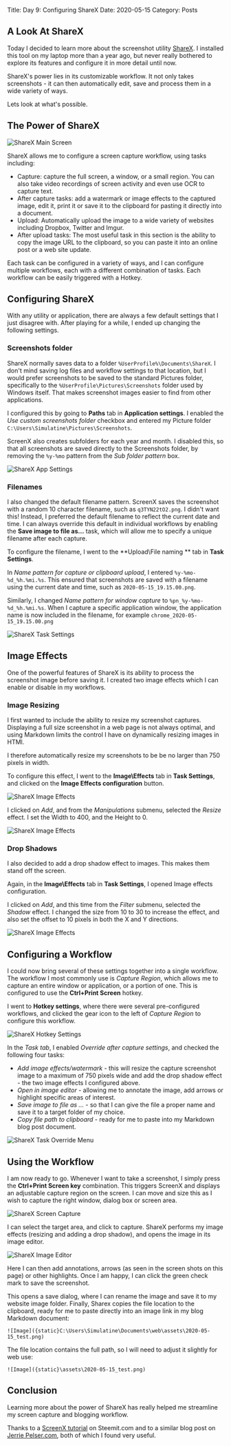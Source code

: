 Title: Day 9: Configuring ShareX
Date: 2020-05-15
Category: Posts


## A Look At ShareX ##

Today I decided to learn more about the screenshot utility
[ShareX](https://getsharex.com/). I installed this tool on my laptop more than
a year ago, but never really bothered to explore its features and configure it
in more detail until now.

ShareX's power lies in its customizable workflow. It not only takes
screenshots - it can then automatically edit, save and process them in a wide
variety of ways.

Lets look at what's possible.


## The Power of ShareX ##

![ShareX Main Screen]({static}/images/2020-05-15_ShareX_Main_Screen.png)

ShareX allows me to configure a screen capture workflow, using tasks
including:

- Capture: capture the full screen, a window, or a small region. You can also
take video recordings of screen activity and even use OCR to capture text.
- After capture tasks: add a watermark or image effects to the captured image,
edit it, print it or save it to the clipboard for pasting it directly into a
document.
- Upload: Automatically upload the image to a wide variety of websites
including Dropbox, Twitter and Imgur.
- After upload tasks: The most useful task in this section is the ability to
copy the image URL to the clipboard, so you can paste it into an online post or
a web site update.

Each task can be configured in a variety of ways, and I can configure multiple
workflows, each with a different combination of tasks. Each workflow can be
easily triggered with a Hotkey.


## Configuring ShareX ##
With any utility or application, there are always a few default settings that I
just disagree with. After playing for a while, I ended up changing the
following settings.


### Screenshots folder ###
ShareX normally saves data to a folder `%UserProfile%\Documents\ShareX`. I
don't mind saving log files and workflow settings to that location, but I
would prefer screenshots to be saved to the standard Pictures folder,
specifically to the `%UserProfile\Pictures\Screenshots` folder used by Windows
itself. That makes screenshot images easier to find from other applications.

I configured this by going to **Paths** tab in **Application settings**. I
enabled the *Use custom screenshots folder* checkbox and entered my Picture
folder `C:\Users\Simulatine\Pictures\Screenshots`.

ScreenX also creates subfolders for each year and month. I disabled this, so
that all screenshots are saved directly to the Screenshots folder, by removing
the `%y-%mo` pattern from the *Sub folder pattern* box.

![ShareX App Settings]({static}/images/2020-05-15_ShareX_App_Settings_Paths_Dialog.png)


### Filenames ###
I also changed the default filename pattern. ScreenX saves the screenshot with
a random 10 character filename, such as `q3TYN22tO2.png`. I didn't want this!
Instead, I preferred the default filename to reflect the current date and time.
I can always override this default in individual workflows by enabling the 
**Save image to file as...** task, which will allow me to specify a unique 
filename after each capture.

To configure the filename, I went to the **Upload\File naming ** tab in
**Task Settings**. 

In *Name pattern for capture or clipboard upload*, I entered
`%y-%mo-%d_%h.%mi.%s`. This ensured that screenshots are saved with a filename
using the current date and time, such as `2020-05-15_19.15.00.png`.

Similarly, I changed *Name pattern for window capture* to
`%pn_%y-%mo-%d_%h.%mi.%s`. When I capture a specific application window, the
application name is now included in the filename, for example
`chrome_2020-05-15_19.15.00.png`

![ShareX Task Settings]({static}/images/2020-05-15_ShareX_Task_Settings_File_Naming_Dialog.png)


## Image Effects ##

One of the powerful features of ShareX is its ability to process the screenshot
image before saving it. I created two image effects which I can enable or disable
in my workflows.


### Image Resizing ###

I first wanted to include the ability to resize my screenshot captures.
Displaying a full size screenshot in a web page is not always optimal, and
using Markdown limits the control I have on dynamically resizing images in
HTMl.

I therefore automatically resize my screenshots to be be no larger than 750
pixels in width.

To configure this effect, I went to the **Image\Effects** tab in
**Task Settings**, and clicked on the **Image Effects configuration** button.

![ShareX Image Effects]({static}/images/2020-05-15_ShareX_Task_Settings_Effects_Dialog.png)

I clicked on *Add*, and from the *Manipulations* submenu, selected the *Resize*
effect. I set the Width to 400, and the Height to 0.

![ShareX Image Effects]({static}/images/2020-05-15_ShareX_Image_Effects_Resize_Dialog.png)


### Drop Shadows ###

I also decided to add a drop shadow effect to images. This makes them stand off
the screen.

Again, in the **Image\Effects** tab in **Task Settings**, I opened Image
effects configuration.

I clicked on *Add*, and this time from the *Filter* submenu, selected the
*Shadow* effect. I changed the size from 10 to 30 to increase the effect, and
also set the offset to 10 pixels in both the X and Y directions.

![ShareX Image Effects]({static}/images/2020-05-15_ShareX_Image_Effects_Shadow_Dialog.png)


## Configuring a Workflow ##

I could now bring several of these settings together into a single workflow.
The workflow I most commonly use is *Capture Region*, which allows me to
capture an entire window or application, or a portion of one. This is
configured to use the **Ctrl+Print Screen** hotkey.

I went to **Hotkey settings**, where there were several pre-configured
workflows, and clicked the gear icon to the left of *Capture Region* to
configure this workflow.

![ShareX Hotkey Settings]({static}/images/2020-05-15_ShareX_Hotkey_Settings_Dialog.png)

In the *Task tab*, I enabled *Override after capture settings*, and checked the
following four tasks:

- *Add image effects/watermark* - this will resize the capture screenshot image
to a maximum of 750 pixels wide and add the drop shadow effect - the two
image effects I configured above.
- *Open in image editor* - allowing me to annotate the image, add arrows or
highlight specific areas of interest.
- *Save image to file as ...* - so that I can give the file a proper name and
save it to a target folder of my choice.
- *Copy file path to clipboard* - ready for me to paste into my Markdown
blog post document.

![ShareX Task Override Menu]({static}/images/2020-05-15_ShareX_Task_Override_Menu.png)


## Using the Workflow ##

I am now ready to go. Whenever I want to take a screenshot, I simply press
the **Ctrl+Print Screen key** combination. This triggers ScreenX and displays
an adjustable capture region on the screen. I can move and size this as I
wish to capture the right window, dialog box or screen area.

![ShareX Screen Capture]({static}/images/2020-05-15_ShareX_Wndow_Capture.png)

I can select the target area, and click to capture. ShareX performs my image
effects (resizing and adding a drop shadow), and opens the image in its
image editor.

![ShareX Image Editor]({static}/images/2020-05-15_ShareX_Image_Editor.png)

Here I can then add annotations, arrows (as seen in the screen shots on this
page) or other highlights. Once I am happy, I can click the green check mark to
save the screenshot.

This opens a save dialog, where I can rename the image and save it to my
website image folder. Finally, Sharex copies the file location to the
clipboard, ready for me to paste directly into an image link in my blog
Markdown document:

    ![Image]({static}C:\Users\Simulatine\Documents\web\assets\2020-05-15_test.png)
    
The file location contains the full path, so I will need to adjust it slightly
for web use:

    ![Image]({static}\assets\2020-05-15_test.png)


## Conclusion ##

Learning more about the power of ShareX has really helped me streamline my
screen capture and blogging workflow.

Thanks to a [ScreenX tutorial](https://steemit.com/utopian-io/@aleister/tutorial-how-to-use-sharex-screen-capture-file-sharing-and-productivity-tool)
on Steemit.com and to a similar blog post on
[Jerrie Pelser.com](https://www.jerriepelser.com/blog/using-sharex-for-blogging-screenshots/),
both of which I found very useful.